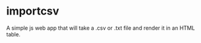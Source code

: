 importcsv
=========

A simple js web app that will take a .csv or .txt file and render it in an HTML table. 